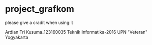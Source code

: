 # project_grafkom

please give a cradit when using it

Ardian Tri Kusuma_123160035
Teknik Informatika-2016
UPN "Veteran" Yogyakarta
